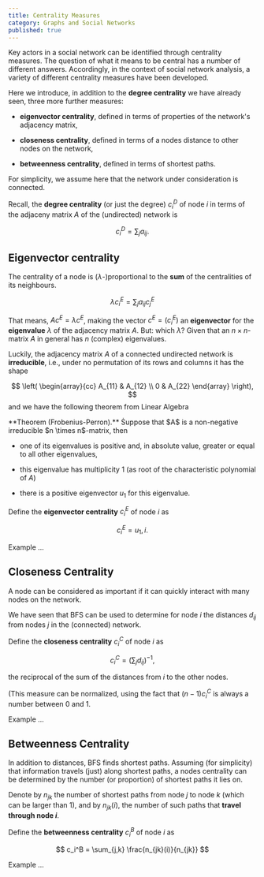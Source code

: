 ```yaml
---
title: Centrality Measures
category: Graphs and Social Networks
published: true
---
```


Key actors in a social network can be identified through centrality
measures.  The question of what it means to be central has a number of
different answers.  Accordingly, in the context of social network
analysis, a variety of different centrality measures have been developed.

Here we introduce, in addition to the **degree centrality** we have already
seen, three more further measures:

* **eigenvector centrality**, defined in terms of properties
of the network's adjacency matrix,

* **closeness centrality**, defined in terms of a nodes distance
to other nodes on the network,

* **betweenness centrality**, defined in terms of shortest paths.

For simplicity, we assume here that the network under consideration
is connected.

Recall, the **degree centrality** (or just the degree) $c_i^D$ of node $i$
in terms of the adjaceny matrix $A$ of the (undirected) network is

$$
c_i^D = \sum_j a_{ij}.
$$

## Eigenvector centrality

The centrality of a node is ($\lambda$-)proportional to the **sum** of the
centralities of its neighbours.

$$
\lambda c_i^E = \sum_j a_{ij} c_j^E
$$

That means, $A c^E = \lambda c^E$, making the vector $c^E = (c_i^E)$
an **eigenvector** for the **eigenvalue** $\lambda$ of the adjacency matrix
$A$.  But: which $\lambda$?  Given that an $n \times n$-matrix $A$
in general has $n$ (complex) eigenvalues.

Luckily, the adjacency matrix $A$ of a connected undirected network
is **irreducible**, i.e., under no permutation of its rows and columns
it has the shape

$$
\left(
\begin{array}{cc}
A_{11} & A_{12} \\
0 & A_{22}
\end{array}
\right),
$$
and we have the following theorem from Linear Algebra

<div class="note" markdown="1">
**Theorem (Frobenius-Perron).** Ṡuppose that $A$ is a non-negative
irreducible $n \times n$-matrix, then

* one of its eigenvalues is positive and, in absolute value,
greater or equal to all other eigenvalues,

* this eigenvalue has multiplicity $1$ (as root of the characteristic polynomial of $A$)

* there is a positive eigenvector $u_1$ for this eigenvalue.
</div>

Define the **eigenvector centrality** $c_i^E$ of node $i$ as

$$
c_i^E = u_1, i.
$$

Example ...

##  Closeness Centrality

A node can be considered as important if it can quickly
interact with many nodes on the network.

We have seen that BFS can be used to determine for node $i$ the distances
$d_{ij}$ from nodes $j$ in the (connected) network.

Define the **closeness centrality** $c_i^C$  of node $i$ as

$$
c_i^C = (\sum_{j} d_{ij})^{-1},
$$

the reciprocal of the sum of the distances from $i$ to the other nodes.

(This measure can be normalized, using the fact that $(n-1) c_i^C$
is always a number between 0 and 1.

Example ...

##  Betweenness Centrality

In addition to distances, BFS finds shortest paths.
Assuming (for simplicity) that information travels (just)
along shortest paths, a nodes centrality can be determined
by the number (or proportion) of shortest paths it lies on.

Denote by $n_{jk}$ the number of shortest paths from
node $j$ to node $k$ (which can be larger than $1$),
and by $n_{jk}(i)$, the number of such paths
that **travel through node $i$**.

Define the **betweenness centrality** $c_i^B$ of node $i$
as

$$
c_i^B = \sum_{j,k} \frac{n_{jk}(i)}{n_{jk}}
$$

Example ...
